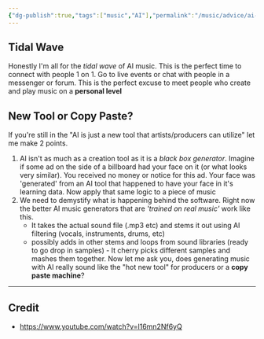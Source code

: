 ```yaml
---
{"dg-publish":true,"tags":["music","AI"],"permalink":"/music/advice/ai-generated-music-thoughts/","dgPassFrontmatter":true}
---
```


## Tidal Wave
Honestly I'm all for the *tidal wave* of AI music. This is the perfect time to connect with people 1 on 1. Go to live events or chat with people in a messenger or forum. This is the perfect excuse to meet people who create and play music on a **personal level**
## New Tool or Copy Paste?
If you're still in the "AI is just a new tool that artists/producers can utilize" let me make 2 points. 
1) AI isn't as much as a creation tool as it is a *black box generator*. Imagine if some ad on the side of a billboard had your face on it (or what looks very similar). You received no money or notice for this ad. Your face was 'generated' from an AI tool that happened to have your face in it's learning data. Now apply that same logic to a piece of music 
2) We need to demystify what is happening behind the software. Right now the better AI music generators that are *'trained on real music'* work like this. 
	- It takes the actual sound file (.mp3 etc) and stems it out using AI filtering (vocals, instruments, drums, etc) 
	- possibly adds in other stems and loops from sound libraries (ready to go drop in samples) - It cherry picks different samples and mashes them together. Now let me ask you, does generating music with AI really sound like the "hot new tool" for producers or a **copy paste machine**?

---
## Credit
- https://www.youtube.com/watch?v=l16mn2Nf6yQ